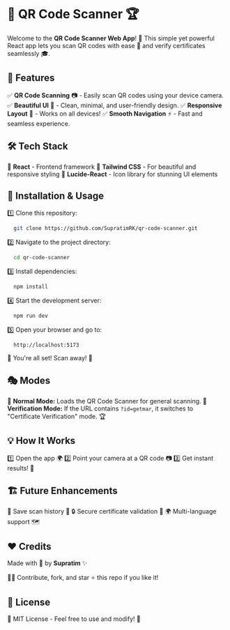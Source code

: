 # 🎉 QR Code Scanner 🏆

Welcome to the **QR Code Scanner Web App**! 🚀
This simple yet powerful React app lets you scan QR codes with ease 📸 and verify certificates seamlessly 🎓.

## 🌟 Features

✅ **QR Code Scanning** 📷 - Easily scan QR codes using your device camera.
✅ **Beautiful UI** 🎨 - Clean, minimal, and user-friendly design.
✅ **Responsive Layout** 📱 - Works on all devices!
✅ **Smooth Navigation** ⚡ - Fast and seamless experience.

## 🛠️ Tech Stack

🚀 **React** - Frontend framework
🎨 **Tailwind CSS** - For beautiful and responsive styling
💖 **Lucide-React** - Icon library for stunning UI elements

## 🔧 Installation & Usage

1️⃣ Clone this repository:

```sh
  git clone https://github.com/SupratimRK/qr-code-scanner.git
```

2️⃣ Navigate to the project directory:

```sh
  cd qr-code-scanner
```

3️⃣ Install dependencies:

```sh
  npm install
```

4️⃣ Start the development server:

```sh
  npm run dev
```

5️⃣ Open your browser and go to:

```
  http://localhost:5173
```

🎉 You're all set! Scan away! 📸

## 🎭 Modes

🔹 **Normal Mode:** Loads the QR Code Scanner for general scanning.
🔹 **Verification Mode:** If the URL contains `?id=getmar`, it switches to "Certificate Verification" mode. 🏆

## 💡 How It Works

1️⃣ Open the app 🌍
2️⃣ Point your camera at a QR code 📷
3️⃣ Get instant results! 🎯

## 🏗️ Future Enhancements

🚀 Save scan history 📜
🔒 Secure certificate validation 🔑
🌍 Multi-language support 🗺️

## ❤️ Credits

Made with 💙 by **Supratim** ✨

👨‍💻 Contribute, fork, and star ⭐ this repo if you like it!

## 📜 License

📝 MIT License - Feel free to use and modify! 🚀

